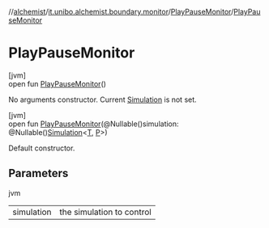 //[alchemist](../../../index.md)/[it.unibo.alchemist.boundary.monitor](../index.md)/[PlayPauseMonitor](index.md)/[PlayPauseMonitor](-play-pause-monitor.md)

# PlayPauseMonitor

[jvm]\
open fun [PlayPauseMonitor](-play-pause-monitor.md)()

No arguments constructor. Current [Simulation](../../it.unibo.alchemist.core.interfaces/-simulation/index.md) is not set.

[jvm]\
open fun [PlayPauseMonitor](-play-pause-monitor.md)(@Nullable()simulation: @Nullable()[Simulation](../../it.unibo.alchemist.core.interfaces/-simulation/index.md)<[T](../-f-x-step-monitor/index.md), [P](../../it.unibo.alchemist.boundary.gui.effects.json/-effect-group-adapter/index.md)>)

Default constructor.

## Parameters

jvm

| | |
|---|---|
| simulation | the simulation to control |
